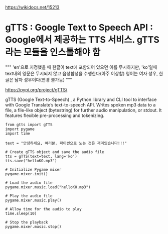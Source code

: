 
https://wikidocs.net/15213

# gTTS : Google Text to Speech API : Google에서 제공하는 TTS 서비스. gTTS라는 모듈을 인스톨해야 함
"""
    'en'으로 지정했을 때 한글이 text에 포함되어 있으면 이를 무시하지만, 'ko'일때 text내의 영문은 무시되지 않고 음성합성을 수행한다(아주 이상함)
    영어는 여자 성우, 한글은 남자 성우이다(변경 불가능)
"""


https://pypi.org/project/gTTS/


gTTS (Google Text-to-Speech)
, a Python library and CLI tool to interface with Google Translate’s text-to-speech API. 
Writes spoken mp3 data to a file, a file-like object (bytestring) for further audio manipulation, 
 or stdout. It features flexible pre-processing and tokenizing.

    
    from gtts import gTTS
    import pygame
    import time
    
    text = "안녕하세요, 여러분. 파이썬으로 노는 것은 재미있습니다!!!"
    
    # Create gTTS object and save the audio file
    tts = gTTS(text=text, lang='ko')
    tts.save("helloKO.mp3")
    
    # Initialize Pygame mixer
    pygame.mixer.init()
    
    # Load the audio file
    pygame.mixer.music.load("helloKO.mp3")
    
    # Play the audio file
    pygame.mixer.music.play()
    
    # Allow time for the audio to play
    time.sleep(10)
    
    # Stop the playback
    pygame.mixer.music.stop()
